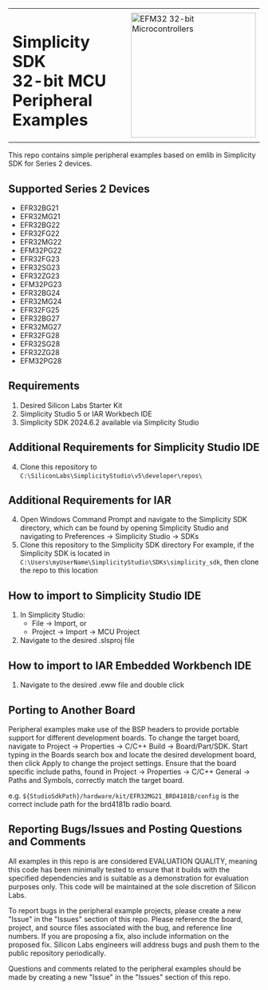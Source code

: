 <table border="0">
  <tr>
    <td align="left" valign="middle">
	  <h1>Simplicity SDK<br/>32-bit MCU Peripheral Examples</h1>
	</td>
	<td align="left" valign="middle">
	  <a href="https://www.silabs.com/products/mcu/32-bit">
	    <img src="http://pages.silabs.com/rs/634-SLU-379/images/WGX-transparent.png"  title="Silicon Labs Gecko and Wireless Gecko MCUs" alt="EFM32 32-bit Microcontrollers" width="250"/>
	  </a>
	</td>
  </tr>
</table>

This repo contains simple peripheral examples based on emlib in Simplicity SDK for Series 2 devices.

## Supported Series 2 Devices ##
- EFR32BG21
- EFR32MG21
- EFR32BG22
- EFR32FG22
- EFR32MG22
- EFM32PG22
- EFR32FG23
- EFR32SG23
- EFR32ZG23
- EFM32PG23
- EFR32BG24
- EFR32MG24
- EFR32FG25
- EFR32BG27
- EFR32MG27
- EFR32FG28
- EFR32SG28
- EFR32ZG28
- EFM32PG28

## Requirements ##
1. Desired Silicon Labs Starter Kit
2. Simplicity Studio 5 or IAR Workbech IDE
3. Simplicity SDK 2024.6.2 available via Simplicity Studio

## Additional Requirements for Simplicity Studio IDE ##
4. Clone this repository to `C:\SiliconLabs\SimplicityStudio\v5\developer\repos\` 

## Additional Requirements for IAR ##
4. Open Windows Command Prompt and navigate to the Simplicity SDK directory, 
   which can be found by opening Simplicity Studio and navigating to
   Preferences -> Simplicity Studio -> SDKs
5. Clone this repository to the Simplicity SDK directory
   For example, if the Simplicity SDK is located in `C:\Users\myUserName\SimplicityStudio\SDKs\simplicity_sdk`, then clone the repo to this location

## How to import to Simplicity Studio IDE ##
1. In Simplicity Studio: 
	- File -> Import, or 
	- Project -> Import -> MCU Project
2. Navigate to the desired .slsproj file

## How to import to IAR Embedded Workbench IDE ##
1. Navigate to the desired .eww file and double click

## Porting to Another Board
Peripheral examples make use of the BSP headers to provide portable support for different development boards. To change the target board, navigate to Project -> Properties -> C/C++ Build -> Board/Part/SDK. Start typing in the Boards search box and locate the desired development board, then click Apply to change the project settings. Ensure that the board specific include paths, found in Project -> Properties -> C/C++ General -> Paths and Symbols, correctly match the target board.

e.g. ```${StudioSdkPath}/hardware/kit/EFR32MG21_BRD4181B/config``` is the correct include path for the brd4181b radio board.

## Reporting Bugs/Issues and Posting Questions and Comments ##

All examples in this repo is are considered EVALUATION QUALITY, meaning this code has been minimally tested to ensure that it builds with the specified dependencies and is suitable as a demonstration for evaluation purposes only. This code will be maintained at the sole discretion of Silicon Labs.

To report bugs in the peripheral example projects, please create a new "Issue" in the "Issues" section of this repo.  Please reference the board, project, and source files associated with the bug, and reference line numbers.  If you are proposing a fix, also include information on the proposed fix.  Silicon Labs engineers will address bugs and push them to the public repository periodically.

Questions and comments related to the peripheral examples should be made by creating a new "Issue" in the "Issues" section of this repo.
